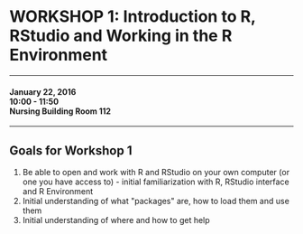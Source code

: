 # WORKSHOP 1: Introduction to R, RStudio and Working in the R Environment

<hr>

#### January 22, 2016 <br> 10:00 - 11:50 <br> Nursing Building Room 112

<hr>

## Goals for Workshop 1

1. Be able to open and work with R and RStudio on your own computer (or one you have access to) - initial familiarization with R, RStudio interface and R Environment  
2. Initial understanding of what "packages" are, how to load them and use them  
3. Initial understanding of where and how to get help  



